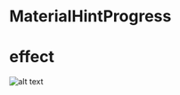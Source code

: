 # MaterialHintProgress

# effect
![alt text](https://github.com/hqc1622695679/MaterialHintProgress/tree/master/file/jdfw.gif "文图")
